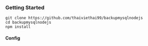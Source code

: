 ### Getting Started
```
git clone https://github.com/thaiviethai99/backupmysqlnodejs
cd backupmysqlnodejs
npm install
```
#### Config
```config\config.json
```